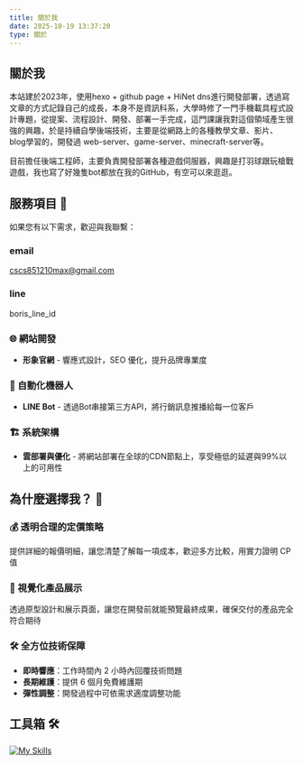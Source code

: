 ```yaml
---
title: 關於我
date: 2025-10-19 13:37:20
type: 關於
---
```


## 關於我
本站建於2023年，使用hexo + github page + HiNet dns進行開發部署，透過寫文章的方式記錄自己的成長，本身不是資訊科系，大學時修了一門手機載具程式設計專題，從提案、流程設計、開發、部署一手完成，這門課讓我對這個領域產生很強的興趣，於是持續自學後端技術，主要是從網路上的各種教學文章、影片、blog學習的，開發過 web-server、game-server、minecraft-server等。

目前擔任後端工程師，主要負責開發部署各種遊戲伺服器，興趣是打羽球跟玩槍戰遊戲，我也寫了好幾隻bot都放在我的GitHub，有空可以來逛逛。

## 服務項目 💼
如果您有以下需求，歡迎與我聯繫：

### email
cscs851210max@gmail.com
### line
boris_line_id

### 🌐 網站開發
- **形象官網** - 響應式設計，SEO 優化，提升品牌專業度

### 🤖 自動化機器人
- **LINE Bot** - 透過Bot串接第三方API，將行銷訊息推播給每一位客戶

### 🏗️ 系統架構
- **雲部署與優化** - 將網站部署在全球的CDN節點上，享受極低的延遲與99%以上的可用性

## 為什麼選擇我？ 🤝

### 💰 透明合理的定價策略
提供詳細的報價明細，讓您清楚了解每一項成本，歡迎多方比較，用實力證明 CP 值

### 🎨 視覺化產品展示
透過原型設計和展示頁面，讓您在開發前就能預覽最終成果，確保交付的產品完全符合期待

### 🛠️ 全方位技術保障
- **即時響應**：工作時間內 2 小時內回覆技術問題
- **長期維護**：提供 6 個月免費維護期
- **彈性調整**：開發過程中可依需求適度調整功能

## 工具箱 🛠️
[![My Skills](https://skillicons.dev/icons?i=go,nodejs,typescript,docker,kubernetes,redis,mongodb,postgres,mysql,linux,nginx,aws,gcp,git,github,gitlab)](https://skillicons.dev) 



